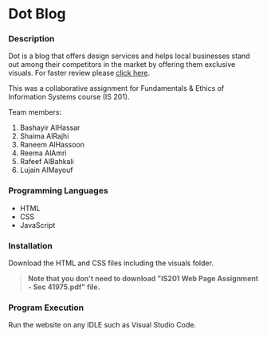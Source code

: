 # Dot Blog
### Description
Dot is a blog that offers design services and helps local businesses stand out among their competitors in the market by offering them exclusive visuals.
For faster review please [click here](https://httpsbashayer.github.io/DotBlog/).

This was a collaborative assignment for Fundamentals & Ethics of Information Systems course (IS 201).

Team members:
1. Bashayir AlHassar
2. Shaima AlRajhi
3. Raneem AlHassoon
4. Reema AlAmri
5. Rafeef AlBahkali
6. Lujain AlMayouf
### Programming Languages
- HTML
- CSS
- JavaScript
### Installation
Download the HTML and CSS files including the visuals folder.
> **Note that you don't need to download "IS201 Web Page Assignment - Sec 41975.pdf" file.**
### Program Execution
Run the website on any IDLE such as Visual Studio Code.
